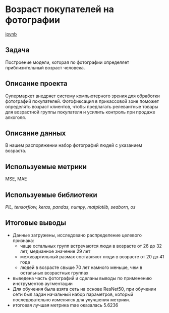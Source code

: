 # Возраст покупателей на фотографии

[ipynb](age_in_the_photo.ipynb)

## Задача
Построение модели, которая по фотографии определяет приблизительный возраст человека.

## Описание проекта
Супермаркет внедряет систему компьютерного зрения для обработки фотографий покупателей. Фотофиксация в прикассовой зоне поможет определять возраст клиентов, чтобы предлагать релевантные товары для возрастной группы покупателя и усилить контроль при продаже алкоголя.

## Описание данных
В нашем распоряжении набор фотографий людей с указанием возраста.

## Используемые метрики
MSE, MAE

## Используемые библиотеки
*PIL, tensorflow, keras, pandas, numpy, matplotlib, seaborn, os*

## Итоговые выводы
- Данные загружены, исследовано распределение целевого признака:
   - чаще остальных групп встречаются люди в возрасте от 26 до 32 лет, медианное значение 29 лет
   - межквартильный размах составляют люди в возрасте от 20 до 41 года
   - людей в возрасте свыше 70 лет намного меньше, чем в остальных возрастных группах
- выведена часть фотографий и сделаны выводы по применению инструментов аугментации
- Для обучения была взята сеть на основе ResNet50, при обучении сети был задан начальный набор параметров, который последовательно изменялся для улучшения метрики.
- итоговая лучшая метрика mae оказалась 5.6236